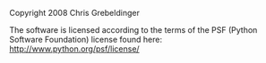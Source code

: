 Copyright 2008 Chris Grebeldinger

The software is licensed according to the terms of the PSF (Python Software Foundation) license found here: http://www.python.org/psf/license/